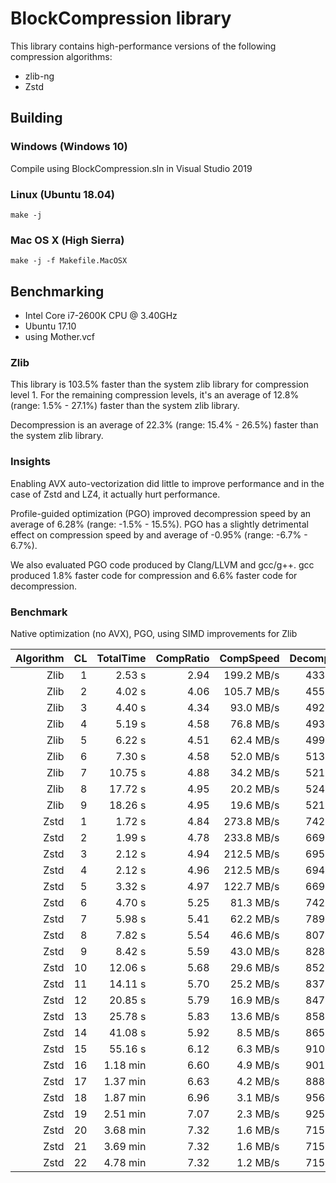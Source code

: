 # BlockCompression library

This library contains high-performance versions of the following compression algorithms:

* zlib-ng
* Zstd

## Building

### Windows (Windows 10)

Compile using BlockCompression.sln in Visual Studio 2019

### Linux (Ubuntu 18.04)

```
make -j
```

### Mac OS X (High Sierra)

```
make -j -f Makefile.MacOSX
```

## Benchmarking

* Intel Core i7-2600K CPU @ 3.40GHz
* Ubuntu 17.10
* using Mother.vcf

### Zlib

This library is 103.5% faster than the system zlib library for compression level 1. For the remaining
compression levels, it's an average of 12.8% (range: 1.5% - 27.1%) faster than the system zlib library. 

Decompression is an average of 22.3% (range: 15.4% - 26.5%) faster than the system zlib library. 

### Insights

Enabling AVX auto-vectorization did little to improve performance and in the case of Zstd and LZ4, it
actually hurt performance.

Profile-guided optimization (PGO) improved decompression speed by an average of 6.28% (range: -1.5% - 15.5%).
PGO has a slightly detrimental effect on compression speed by and average of -0.95% (range: -6.7% - 6.7%).

We also evaluated PGO code produced by Clang/LLVM and gcc/g++. gcc produced 1.8% faster code for compression
and 6.6% faster code for decompression.

### Benchmark

Native optimization (no AVX), PGO, using SIMD improvements for Zlib

Algorithm | CL | TotalTime | CompRatio |  CompSpeed | DecompSpeed | Speed% | Ratio% | SpRank | CrRank |
---------:|---:|----------:|----------:|-----------:|------------:|-------:|-------:|-------:|-------:|
Zlib      |  1 |    2.53 s |      2.94 | 199.2 MB/s |  433.1 MB/s |  1.000 |  1.000 |     26 |     33 |
Zlib      |  2 |    4.02 s |      4.06 | 105.7 MB/s |  455.0 MB/s |  0.629 |  1.379 |     28 |     30 |
Zlib      |  3 |    4.40 s |      4.34 |  93.0 MB/s |  492.2 MB/s |  0.573 |  1.473 |     29 |     29 |
Zlib      |  4 |    5.19 s |      4.58 |  76.8 MB/s |  493.8 MB/s |  0.487 |  1.554 |     31 |     27 |
Zlib      |  5 |    6.22 s |      4.51 |  62.4 MB/s |  499.2 MB/s |  0.406 |  1.532 |     33 |     28 |
Zlib      |  6 |    7.30 s |      4.58 |  52.0 MB/s |  513.7 MB/s |  0.346 |  1.555 |     35 |     26 |
Zlib      |  7 |   10.75 s |      4.88 |  34.2 MB/s |  521.8 MB/s |  0.235 |  1.656 |     38 |     23 |
Zlib      |  8 |   17.72 s |      4.95 |  20.2 MB/s |  524.4 MB/s |  0.143 |  1.681 |     41 |     21 |
Zlib      |  9 |   18.26 s |      4.95 |  19.6 MB/s |  521.6 MB/s |  0.138 |  1.681 |     42 |     20 |
Zstd      |  1 |    1.72 s |      4.84 | 273.8 MB/s |  742.4 MB/s |  1.466 |  1.644 |     22 |     24 |
Zstd      |  2 |    1.99 s |      4.78 | 233.8 MB/s |  669.3 MB/s |  1.270 |  1.624 |     23 |     25 |
Zstd      |  3 |    2.12 s |      4.94 | 212.5 MB/s |  695.8 MB/s |  1.193 |  1.676 |     24 |     22 |
Zstd      |  4 |    2.12 s |      4.96 | 212.5 MB/s |  694.8 MB/s |  1.193 |  1.684 |     25 |     19 |
Zstd      |  5 |    3.32 s |      4.97 | 122.7 MB/s |  669.8 MB/s |  0.760 |  1.688 |     27 |     18 |
Zstd      |  6 |    4.70 s |      5.25 |  81.3 MB/s |  742.2 MB/s |  0.537 |  1.783 |     30 |     17 |
Zstd      |  7 |    5.98 s |      5.41 |  62.2 MB/s |  789.1 MB/s |  0.423 |  1.838 |     32 |     16 |
Zstd      |  8 |    7.82 s |      5.54 |  46.6 MB/s |  807.5 MB/s |  0.323 |  1.882 |     36 |     15 |
Zstd      |  9 |    8.42 s |      5.59 |  43.0 MB/s |  828.5 MB/s |  0.300 |  1.897 |     37 |     14 |
Zstd      | 10 |   12.06 s |      5.68 |  29.6 MB/s |  852.6 MB/s |  0.210 |  1.930 |     39 |     13 |
Zstd      | 11 |   14.11 s |      5.70 |  25.2 MB/s |  837.5 MB/s |  0.179 |  1.937 |     40 |     12 |
Zstd      | 12 |   20.85 s |      5.79 |  16.9 MB/s |  847.6 MB/s |  0.121 |  1.966 |     43 |     11 |
Zstd      | 13 |   25.78 s |      5.83 |  13.6 MB/s |  858.7 MB/s |  0.098 |  1.981 |     44 |     10 |
Zstd      | 14 |   41.08 s |      5.92 |   8.5 MB/s |  865.4 MB/s |  0.061 |  2.010 |     45 |      9 |
Zstd      | 15 |   55.16 s |      6.12 |   6.3 MB/s |  910.6 MB/s |  0.046 |  2.077 |     46 |      8 |
Zstd      | 16 |  1.18 min |      6.60 |   4.9 MB/s |  901.8 MB/s |  0.036 |  2.242 |     47 |      7 |
Zstd      | 17 |  1.37 min |      6.63 |   4.2 MB/s |  888.8 MB/s |  0.031 |  2.251 |     48 |      6 |
Zstd      | 18 |  1.87 min |      6.96 |   3.1 MB/s |  956.5 MB/s |  0.022 |  2.365 |     49 |      5 |
Zstd      | 19 |  2.51 min |      7.07 |   2.3 MB/s |  925.4 MB/s |  0.017 |  2.402 |     50 |      4 |
Zstd      | 20 |  3.68 min |      7.32 |   1.6 MB/s |  715.9 MB/s |  0.011 |  2.486 |     51 |      3 |
Zstd      | 21 |  3.69 min |      7.32 |   1.6 MB/s |  715.6 MB/s |  0.011 |  2.486 |     52 |      2 |
Zstd      | 22 |  4.78 min |      7.32 |   1.2 MB/s |  715.2 MB/s |  0.009 |  2.486 |     53 |      1 |
